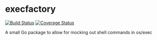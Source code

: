 # execfactory
[![Build Status](https://travis-ci.org/EndFirstCorp/command.svg?branch=master)](https://travis-ci.org/EndFirstCorp/command) [![Coverage Status](https://coveralls.io/repos/github/EndFirstCorp/command/badge.svg?branch=master)](https://coveralls.io/github/EndFirstCorp/command?branch=master)

A small Go package to allow for mocking out shell commands in os/exec
